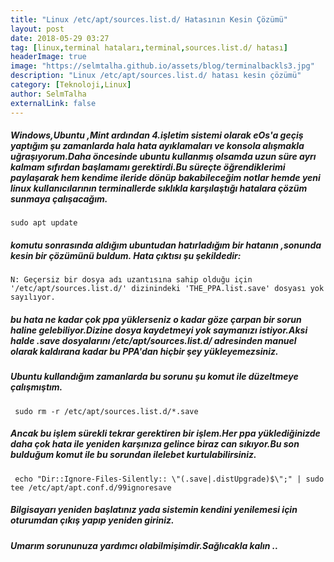```yaml
---
title: "Linux /etc/apt/sources.list.d/ Hatasının Kesin Çözümü"
layout: post
date: 2018-05-29 03:27
tag: [linux,terminal hataları,terminal,sources.list.d/ hatası]
headerImage: true
image: "https://selmtalha.github.io/assets/blog/terminalbackls3.jpg"
description: "Linux /etc/apt/sources.list.d/ hatası kesin çözümü"
category: [Teknoloji,Linux]
author: SelmTalha
externalLink: false
---
```


##### Windows,Ubuntu ,Mint ardından 4.işletim sistemi olarak eOs'a geçiş yaptığım şu zamanlarda hala hata ayıklamaları ve konsola alışmakla uğraşıyorum.Daha öncesinde ubuntu kullanmış olsamda uzun süre ayrı kalmam sıfırdan başlamamı gerektirdi.Bu süreçte öğrendiklerimi paylaşarak hem kendime ileride dönüp bakabileceğim notlar hemde yeni linux kullanıcılarının terminallerde sıklıkla karşılaştığı hatalara çözüm sunmaya çalışacağım.

`sudo apt update `

##### komutu sonrasında aldığım ubuntudan hatırladığım bir hatanın ,sonunda kesin bir çözümünü buldum. Hata çıktısı şu şekildedir:

`N: Geçersiz bir dosya adı uzantısına sahip olduğu için '/etc/apt/sources.list.d/' dizinindeki 'THE_PPA.list.save' dosyası yok sayılıyor.`

##### bu hata ne kadar çok ppa yüklerseniz o kadar göze çarpan bir sorun haline gelebiliyor.Dizine dosya kaydetmeyi yok saymanızı istiyor.Aksi halde .save dosyalarını /etc/apt/sources.list.d/ adresinden manuel olarak kaldırana kadar bu PPA'dan hiçbir şey yükleyemezsiniz.

##### Ubuntu kullandığım zamanlarda bu sorunu şu komut ile düzeltmeye çalışmıştım.

` sudo rm -r /etc/apt/sources.list.d/*.save`

##### Ancak bu işlem sürekli tekrar gerektiren bir işlem.Her ppa yüklediğinizde daha çok hata ile yeniden karşınıza gelince biraz can sıkıyor.Bu son bulduğum komut ile bu sorundan ilelebet kurtulabilirsiniz. 

` echo "Dir::Ignore-Files-Silently:: \"(.save|.distUpgrade)$\";" | sudo tee /etc/apt/apt.conf.d/99ignoresave`

##### Bilgisayarı yeniden başlatınız yada sistemin kendini yenilemesi için oturumdan çıkış yapıp yeniden giriniz.

##### Umarım sorununuza yardımcı olabilmişimdir.Sağlıcakla kalın ..





